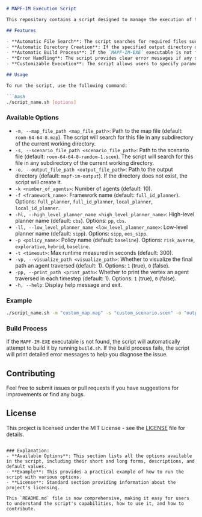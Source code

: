 ```markdown
# MAPF-IM Execution Script

This repository contains a script designed to manage the execution of the MAPF-IM library and executable. The script handles various tasks, including locating necessary files, building the executable if it doesn't exist, and running the executable with specified parameters.

## Features

- **Automatic File Search**: The script searches for required files such as the map file and scenario file within the current directory and its subdirectories.
- **Automatic Directory Creation**: If the specified output directory doesn't exist, the script automatically creates it.
- **Automatic Build Process**: If the `MAPF-IM-EXE` executable is not found, the script will attempt to build it using `build.sh`.
- **Error Handling**: The script provides clear error messages if any step fails, including detailed output from the build process if it encounters an error.
- **Customizable Execution**: The script allows users to specify parameters such as the number of agents, the framework name, and the policy name, with sensible default values provided.

## Usage

To run the script, use the following command:

```bash
./script_name.sh [options]
```

### Available Options

- `-m, --map_file_path <map_file_path>`: Path to the map file (default: `room-64-64-8.map`). The script will search for this file in any subdirectory of the current working directory.
- `-s, --scenario_file_path <scenario_file_path>`: Path to the scenario file (default: `room-64-64-8-random-1.scen`). The script will search for this file in any subdirectory of the current working directory.
- `-o, --output_file_path <output_file_path>`: Path to the output directory (default: `mapf-im-output`). If the directory does not exist, the script will create it.
- `-k <number_of_agents>`: Number of agents (default: 10).
- `-f <framework_name>`: Framework name (default: `full_id_planner`). Options: `full_planner`, `full_id_planner`, `local_planner`, `local_id_planner`.
- `-hl, --high_level_planner_name <high_level_planner_name>`: High-level planner name (default: `cbs`). Options: `pp`, `cbs`.
- `-ll, --low_level_planner_name <low_level_planner_name>`: Low-level planner name (default: `sipp`). Options: `sipp`, `ees_sipp`.
- `-p <policy_name>`: Policy name (default: `baseline`). Options: `risk_averse`, `explorative`, `hybrid`, `baseline`.
- `-t <timeout>`: Max runtime measured in seconds (default: 300).
- `-vp, --visualize_path <visualize_path>`: Whether to visualize the final path an agent traversed (default: 1). Options: `1` (true), `0` (false).
- `-pp, --print_path <print_path>`: Whether to print the vertex an agent traversed in each timestep (default: 1). Options: `1` (true), `0` (false).
- `-h, --help`: Display help message and exit.

### Example

```bash
./script_name.sh -m "custom_map.map" -s "custom_scenario.scen" -o "output_dir" -k 20 -f "full_id_planner" -hl "cbs" -ll "sipp" -p "risk_averse" -t 500 -vp 0 -pp 1
```

### Build Process

If the `MAPF-IM-EXE` executable is not found, the script will automatically attempt to build it by running `build.sh`. If the build process fails, the script will print detailed error messages to help you diagnose the issue.

## Contributing

Feel free to submit issues or pull requests if you have suggestions for improvements or find any bugs.

## License

This project is licensed under the MIT License - see the [LICENSE](LICENSE) file for details.
```

### Explanation:
- **Available Options**: This section lists all the options available in the script, including their short and long forms, descriptions, and default values.
- **Example**: This provides a practical example of how to run the script with various options.
- **License**: Standard section providing information about the project's licensing.

This `README.md` file is now comprehensive, making it easy for users to understand the script's capabilities, how to use it, and how to contribute.